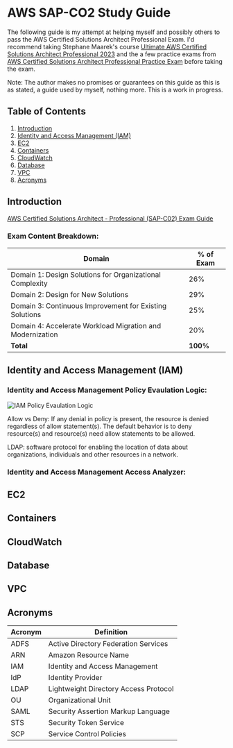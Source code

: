 # AWS SAP-CO2 Study Guide
The following guide is my attempt at helping myself and possibly others to pass the AWS Certified Solutions Architect Professional Exam.  I'd recommend taking Stephane Maarek's course [Ultimate AWS Certified Solutions Architect Professional 2023](https://www.udemy.com/course/aws-solutions-architect-professional/) and the a few practice exams from [AWS Certified Solutions Architect Professional Practice Exam](https://www.udemy.com/course/aws-certified-solutions-architect-professional-aws-practice-exams/) before taking the exam.  

Note: The author makes no promises or guarantees on this guide as this is as stated, a guide used by myself, nothing more.  This is a work in progress.  

## Table of Contents
1. <a href="#introduction">Introduction</a>
2. <a href="#identity-and-access-management-iam">Identity and Access Management (IAM)</a>
3. <a href="#ec2">EC2</a>
4. <a href="#containers">Containers</a>
5. <a href="#cloudwatch">CloudWatch</a>
6. <a href="#database">Database</a>
7. <a href="#vpc">VPC</a>
8. <a href="#acronyms">Acronyms</a>

## Introduction
<a href="https://d1.awsstatic.com/training-and-certification/docs-sa-pro/AWS-Certified-Solutions-Architect-Professional_Exam-Guide.pdf">AWS Certified Solutions Architect - Professional (SAP-C02) Exam Guide</a>
### Exam Content Breakdown:

| Domain  | % of Exam |
| ------------- | ------------- |
| Domain 1: Design Solutions for Organizational Complexity  | 26%  |
| Domain 2: Design for New Solutions  | 29%  |
| Domain 3: Continuous Improvement for Existing Solutions | 25% |
| Domain 4: Accelerate Workload Migration and Modernization | 20% |
| **Total** | **100%** |

## Identity and Access Management (IAM)

### Identity and Access Management Policy Evaulation Logic:
![IAM Policy Evaulation Logic](https://docs.aws.amazon.com/images/IAM/latest/UserGuide/images/PolicyEvaluationHorizontal111621.png)

Allow vs Deny: If any denial in policy is present, the resource is denied regardless of allow statement(s).  The default behavior is to deny resource(s) and resource(s) need allow statements to be allowed.  

LDAP: software protocol for enabling the location of data about organizations, individuals and other resources in a network.  

###  Identity and Access Management Access Analyzer:

## EC2

## Containers

## CloudWatch

## Database

## VPC

## Acronyms

| Acronym  | Definition |
| ------------- | ------------- |
| ADFS | Active Directory Federation Services |
| ARN | Amazon Resource Name |
| IAM |  Identity and Access Management |
| IdP | Identity Provider |
| LDAP | Lightweight Directory Access Protocol |
| OU | Organizational Unit |
| SAML | Security Assertion Markup Language |
| STS | Security Token Service |
| SCP | Service Control Policies  |
